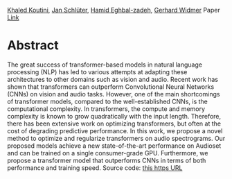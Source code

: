 [Khaled Koutini](https://arxiv.org/search/cs?searchtype=author&query=Koutini,+K), [Jan Schlüter](https://arxiv.org/search/cs?searchtype=author&query=Schl%C3%BCter,+J), [Hamid Eghbal-zadeh](https://arxiv.org/search/cs?searchtype=author&query=Eghbal-zadeh,+H), [Gerhard Widmer](https://arxiv.org/search/cs?searchtype=author&query=Widmer,+G)
Paper [Link](https://arxiv.org/abs/2110.05069)
# Abstract
The great success of transformer-based models in natural language processing (NLP) has led to various attempts at adapting these architectures to other domains such as vision and audio. Recent work has shown that transformers can outperform Convolutional Neural Networks (CNNs) on vision and audio tasks. However, one of the main shortcomings of transformer models, compared to the well-established CNNs, is the computational complexity. In transformers, the compute and memory complexity is known to grow quadratically with the input length. Therefore, there has been extensive work on optimizing transformers, but often at the cost of degrading predictive performance. In this work, we propose a novel method to optimize and regularize transformers on audio spectrograms. Our proposed models achieve a new state-of-the-art performance on Audioset and can be trained on a single consumer-grade GPU. Furthermore, we propose a transformer model that outperforms CNNs in terms of both performance and training speed. Source code: [this https URL](https://github.com/kkoutini/PaSST)

